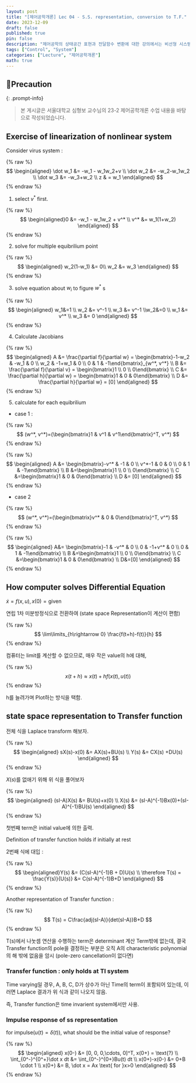 ```yaml
---
layout: post
title: "[제어공학개론] Lec 04 - S.S. representation, conversion to T.F."
date: 2023-12-09
draft: false
published: true
pin: false
description: "제어공학의 상태공간 표현과 전달함수 변환에 대한 강의에서는 비선형 시스템의 선형화, 컴퓨터의 미분 방정식 해결 방법, 상태공간 표현을 라플라스 변환하여 전달함수를 도출하는 과정이 설명된다. 전달함수는 시간 불변 시스템에만 적용 가능하며, 임펄스 응답에 대한 초기값도 다루어진다."
tags: ["Control", "System"]
categories: ["Lecture", "제어공학개론"]
math: true
---
```


## 📢Precaution


{: .prompt-info}


> 본 게시글은 서울대학교 심형보 교수님의 23-2 제어공학개론 수업 내용을 바탕으로 작성되었습니다.


## Exercise of linearization of nonlinear system


Consider virus system :


{% raw %}
$$
\begin{aligned}
\dot w_1 &= -w_1 - w_1w_2+v \\
\dot w_2 &= -w_2-w_1w_2 \\
\dot w_3 &= -w_3+w_2 \\
z & = w_1
\end{aligned}
$$
{% endraw %}


1. select $v^*$ first.

{% raw %}
$$
\begin{aligned}0 &= -w_1 - w_1w_2 + v^* \\
	v^* &= w_1(1+w_2) \end{aligned}
$$
{% endraw %}


2. solve for multiple equibrilium point

{% raw %}
$$
\begin{aligned}
	w_2(1-w_1) &= 0\\ w_2 &= w_3
	\end{aligned}
$$
{% endraw %}


3. solve equation about $w_i$ to figure $w^*$ s

{% raw %}
$$
\begin{aligned}
	w_1&=1 \\ w_2 &= v^-1 \\ w_3 &= v^-1 \\w_2&=0 \\ w_1 &= v^* \\ w_3 &= 0
	\end{aligned}
$$
{% endraw %}


4. Calculate Jacobians

{% raw %}
$$
\begin{aligned}
	A &= \frac{\partial f}{\partial w} = \begin{bmatrix}-1-w_2 & -w_1 & 0 \\ w_2 & -1+w_1 & 0 \\ 0 & 1 & -1\end{bmatrix}_{w^*, v^*} \\ B &= \frac{\partial f}{\partial v} = \begin{bmatrix}1 \\ 0 \\ 0\end{bmatrix} \\ C &= \frac{\partial h}{\partial w} = \begin{bmatrix}1 & 0 & 0\end{bmatrix} \\ D &= \frac{\partial h}{\partial w} = [0]
	\end{aligned}
$$
{% endraw %}


5. calculate for each equibrilium
- case 1 :

{% raw %}
$$
(w^*, v^*)=(\begin{bmatrix}1 & v^1 & v^1\end{bmatrix}^T, v^*)
$$
{% endraw %}



{% raw %}
$$
\begin{aligned}
A  &= \begin{bmatrix}-v^* & -1 & 0 \\ v^*-1 & 0 & 0 \\ 0 & 1 & -1\end{bmatrix} \\ 
B &=\begin{bmatrix}1 \\ 0 \\ 0\end{bmatrix} \\
C &=\begin{bmatrix}1 & 0 & 0\end{bmatrix} \\
D &= [0]
\end{aligned}
$$
{% endraw %}


- case 2

{% raw %}
$$
(w^*, v^*)=(\begin{bmatrix}v^* & 0 & 0\end{bmatrix}^T, v^*)
$$
{% endraw %}



{% raw %}
$$
\begin{aligned}
A&= \begin{bmatrix}-1 & -v^* & 0 \\ 0 & -1+v^* & 0 \\ 0 & 1 & -1\end{bmatrix} \\ 
B &=\begin{bmatrix}1 \\ 0 \\ 0\end{bmatrix} \\
C &=\begin{bmatrix}1 & 0 & 0\end{bmatrix} \\
D&=[0]
\end{aligned}
$$
{% endraw %}



## How computer solves Differential Equation


$\dot x = f(x, u), x(0)=\text{given}$


연립 1차 미분방정식으로 전환하여 (state space Representation이 계산이 편함)


{% raw %}
$$
\lim\limits_{h\rightarrow 0} \frac{f(t+h)-f(t)}{h}
$$
{% endraw %}



컴퓨터는 limit를 계산할 수 없으므로, 매우 작은 value의 h에 대해,


{% raw %}
$$
x(t+h) \approx x(t)+hf(x(t), u(t))
$$
{% endraw %}



h를 늘려가며 Plot하는 방식을 택함.


## state space representation to Transfer function


전체 식을 Laplace transform 해보자.


{% raw %}
$$
\begin{aligned}
sX(s)-x(0) &= AX(s)+BU(s) \\ 
Y(s) &= CX(s) +DU(s)
\end{aligned}
$$
{% endraw %}



$X(s)$를 없애기 위해 위 식을 풀어보자


{% raw %}
$$
\begin{aligned}
(sI-A)X(s) &= BU(s)+x(0) \\
X(s) &= (sI-A)^{-1}Bx(0)+(sI-A)^{-1}BU(s)
\end{aligned}
$$
{% endraw %}



첫번째 term은 initial value에 의한 출력.


Definition of transfer function holds if initially at rest


2번째 식에 대입 :


{% raw %}
$$
\begin{aligned}Y(s) &= (C(sI-A)^{-1}B + D)U(s) \\
\therefore T(s) = \frac{Y(s)}{U(s)} &= C(sI-A)^{-1}B+D
\end{aligned}
$$
{% endraw %}



Another representation of Transfer function :


{% raw %}
$$
T(s) = C\frac{adj(sI-A)}{det(sI-A)}B+D
$$
{% endraw %}



T(s)에서 나눗셈 연산을 수행하는 term은 determinant 계산 Term밖에 없는데, 결국 Transfer function의 pole을 결정하는 부분은 오직 A의 characteristic polynomial의 해 밖에 없음을 암시 (pole-zero cancellation이 없다면)


### Transfer function : only holds at TI system


Time varying일 경우, A, B, C, D가 상수가 아닌 Time의 term이 포함되어 있는데, 이러면 Laplace 결과가 위 식과 같이 나오지 않음.


즉, Transfer function은 time invarient system에서만 사용.


### Impulse response of ss representation


for impulse($u(t) = \delta (t)$), what should be the initial value of response?


{% raw %}
$$
\begin{aligned}
x(0-) &= [0, 0, 0,\cdots, 0]^T, x(0+) = \text{?} \\ 
\int_{0^-}^{0^+}\dot x dt &= \int_{0^-}^{0+}Bu(t) dt \\
x(0+)-x(0-) &= 0+B \cdot 1 \\
x(0+) &= B,  \dot x = Ax \text{ for }x>0
\end{aligned}
$$
{% endraw %}



<script>
  window.MathJax = {
    tex: {
      macros: {
        R: "\\mathbb{R}",
        N: "\\mathbb{N}",
        Z: "\\mathbb{Z}",
        Q: "\\mathbb{Q}",
        C: "\\mathbb{C}",
        proj: "\\operatorname{proj}",
        rank: "\\operatorname{rank}",
        im: "\\operatorname{im}",
        dom: "\\operatorname{dom}",
        codom: "\\operatorname{codom}",
        argmax: "\\operatorname*{arg\,max}",
        argmin: "\\operatorname*{arg\,min}",
        "\{": "\\lbrace",
        "\}": "\\rbrace",
        sub: "\\subset",
        sup: "\\supset",
        sube: "\\subseteq",
        supe: "\\supseteq"
      },
      tags: "ams",
      strict: false, 
      inlineMath: [["$", "$"], ["\\(", "\\)"]],
      displayMath: [["$$", "$$"], ["\\[", "\\]"]]
    },
    options: {
      skipHtmlTags: ["script", "noscript", "style", "textarea", "pre"]
    }
  };
</script>
<script async src="https://cdn.jsdelivr.net/npm/mathjax@3/es5/tex-mml-chtml.js"></script>
